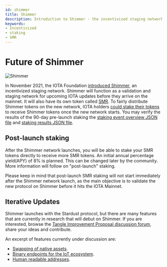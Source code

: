 ```yaml
---
id: shimmer
title: Shimmer
description: Introduction to Shimmer - the incentivized staging network
keywords:
- Incentivized
- staking
- SMR 
---
```

# Future of Shimmer

![Shimmer](/img/learn/future/shimmer.svg 'Click to see the full-size image.')

In November 2021, the IOTA Foundation [introduced Shimmer](https://blog.iota.org/introducing-iota-staking/), an incentivized staging network. Shimmer will function as a validation and staging network for upcoming IOTA updates before they arrive on the mainnet. It will also have its own token called [SMR](https://shimmer.network/token). To fairly distribute Shimmer tokens on the new network, IOTA holders [could stake their tokens](https://blog.iota.org/iota-staking-start/) to receive Shimmer tokens once the new network starts. You may verify the results of the 90-day pre-launch staking the [staking event overview JSON file](https://github.com/iotaledger/participation-events/blob/master/events/staking/shimmer.json) and [staking results JSON file](https://raw.githubusercontent.com/iotaledger/participation-events/master/results/staking/shimmer.json).

## Post-launch staking

After the Shimmer network launches, you will be able to stake your SMR tokens directly to receive more SMR tokens. An initial annual percentage yield(APY) of 8% is planned. This can be changed later by the community. More information will follow on "post-launch" staking.

Please keep in mind that post-launch SMR staking will not start immediately after the Shimmer network launch, as the main objective is to validate the new protocol on Shimmer before it hits the IOTA Mainnet.

## Iterative Updates

Shimmer launches with the Stardust protocol, but there are many features that are currently in research that will debut on Shimmer. If you are interested, browse the [Tangle Improvement Proposal discussion forum](https://github.com/iotaledger/tips/discussions), share your ideas and contribute.

An excerpt of features currently under discussion are:

- [Swapping of native assets](https://github.com/iotaledger/tips/discussions/42).
- [Binary endpoints for the IoT ecosystem](https://github.com/iotaledger/tips/discussions/67).
- [Human readable addresses](https://github.com/iotaledger/tips/discussions/64).
